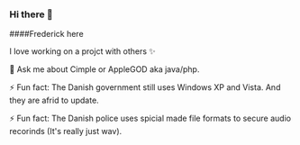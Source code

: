 ### Hi there 👋

####Frederick here

I love working on a projct with others ✨

💬 Ask me about Cimple or AppleGOD aka java/php.

⚡ Fun fact: The Danish government still uses Windows XP and Vista. And they are afrid to update.

⚡ Fun fact: The Danish police uses spicial made file formats to secure audio recorinds (It's really just wav).

<!-- **Ylacat/Ylacat** is a ✨ _special_ ✨ repository because its `README.md` (this file) appears on your GitHub profile.

Here are some ideas to get you started:

- 🔭 I’m currently working on ...
- 🌱 I’m currently learning ...
- 👯 I’m looking to collaborate on ...
- 🤔 I’m looking for help with ...
- 💬 Ask me about ...
- 📫 How to reach me: ...
- 😄 Pronouns: ...
- ⚡ Fun fact: ...

-->
